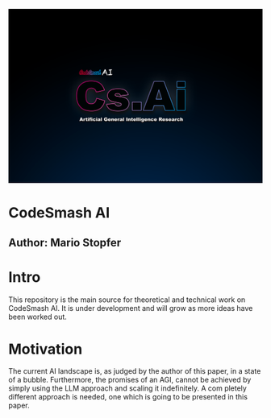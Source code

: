 
![](https://github.com/immmersive/codesmash-ai/blob/main/CsAi.png)

# CodeSmash AI

## Author: Mario Stopfer

# Intro

This repository is the main source for theoretical and technical work on CodeSmash AI.
It is under development and will grow as more ideas have been worked out.

# Motivation

The current AI landscape is, as judged by the author of this paper, in a state of a bubble.
Furthermore, the promises of an AGI, cannot be achieved by simply using the LLM approach and scaling it indefinitely.
A com pletely different approach is needed, one which is going to be presented in this paper.
